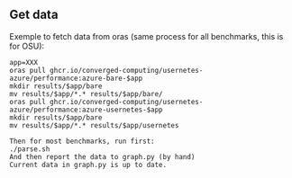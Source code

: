 ## Get data
Exemple to fetch data from oras (same process for all benchmarks, this is for OSU):

```
app=XXX
oras pull ghcr.io/converged-computing/usernetes-azure/performance:azure-bare-$app
mkdir results/$app/bare
mv results/$app/*.* results/$app/bare/
oras pull ghcr.io/converged-computing/usernetes-azure/performance:azure-usernetes-$app
mkdir results/$app/bare
mv results/$app/*.* results/$app/usernetes
```

```
Then for most benchmarks, run first:
./parse.sh
And then report the data to graph.py (by hand)
Current data in graph.py is up to date.
```

